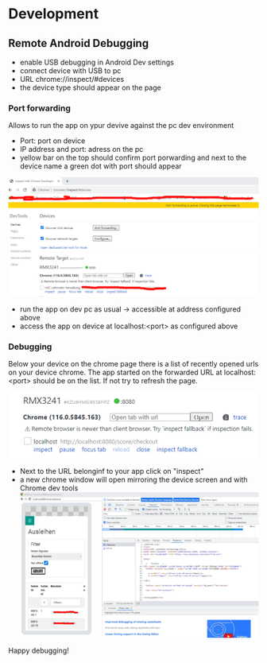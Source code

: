 # Development

## Remote Android Debugging

- enable USB debugging in Android Dev settings
- connect device with USB to pc
- URL chrome://inspect/#devices
- the device type should appear on the page

### Port forwarding

Allows to run the app on ypur devive against the pc dev environment

- Port: port on device
- IP address and port: adress on the pc
- yellow bar on the top should confirm port porwarding and next to the device name a green dot with port should appear

![Chrome remote debugging](./remote-debugging.png)

- run the app on dev pc as usual -> accessible at address configured above
- access the app on device at localhost:\<port\> as configured above

### Debugging

Below your device on the chrome page there is a list of recently opened urls on your device chrome. The app started on the forwarded URL at localhost:\<port\> should be on the list. If not try to refresh the page.

![url list on device](./remote-debugging-2.png)

- Next to the URL belonginf to your app click on "inspect"
- a new chrome window will open mirroring the device screen and with Chrome dev tools
  ![device dev screen ](./remote-debugging-3.png)

Happy debugging!
